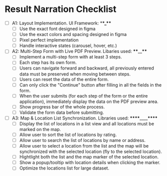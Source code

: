 # Result Narration Checklist

- [ ] A1: Layout Implementation. UI Framework: \***\*\_\*\***
  - [ ] Use the exact font designed in figma
  - [ ] Use the exact colors and spacing designed in figma
  - [ ] Pixel perfect implementation
  - [ ] Handle interactive states (carousel, hover, etc.)

- [ ] A2: Multi-Step Form with Live PDF Preview. Libaries used: ****\*\*****\_\_****\*\*****
  - [ ] Implement a multi-step form with at least 3 steps.
  - [ ] Each step has its own form.
  - [ ] Users can navigate forward and backward, all previously entered data must be preserved when moving between steps.
  - [ ] Users can reset the data of the entire form.
  - [ ] Can only click the "Continue" button after filling in all the fields in the form.
  - [ ] When the user submits (for each step of the form or the entire application), immediately display the data on the PDF preview area.
  - [ ] Show progress bar of the whole process.
  - [ ] Validate the form data before submitting.

- [ ] A3: Map & Location List Synchronization. Libraries used: **\*\*\*\***\_\_\_\_**\*\*\*\***
  - [ ] Display the list of locations in a list view and all locations must be marked on the map.
  - [ ] Allow user to sort the list of locations by rating.
  - [ ] Allow user to search the list of locations by name or address.
  - [ ] Allow user to select a location from the list and the map will be synchronized with the selected location (fly to the selected location).
  - [ ] Hightlight both the list and the map marker of the selected location.
  - [ ] Show a popup/tooltip with location details when clicking the marker.
  - [ ] Optimize the locations list for large dataset.

